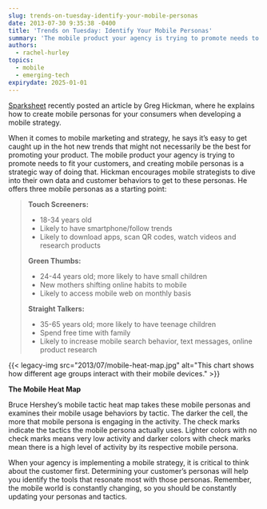 ```yaml
---
slug: trends-on-tuesday-identify-your-mobile-personas
date: 2013-07-30 9:35:38 -0400
title: 'Trends on Tuesday: Identify Your Mobile Personas'
summary: 'The mobile product your agency is trying to promote needs to fit your customers, and creating mobile personas is a strategic way of doing that.'
authors:
  - rachel-hurley
topics:
  - mobile
  - emerging-tech
expirydate: 2025-01-01
---
```


[Sparksheet](https://web.archive.org/web/20130813141158/http://www.sparksheet.com/creating-mobile-personas-to-guide-your-mobile-strategy/) recently posted an article by Greg Hickman, where he explains how to create mobile personas for your consumers when developing a mobile strategy.

When it comes to mobile marketing and strategy, he says it&#8217;s easy to get caught up in the hot new trends that might not necessarily be the best for promoting your product. The mobile product your agency is trying to promote needs to fit your customers, and creating mobile personas is a strategic way of doing that. Hickman encourages mobile strategists to dive into their own data and customer behaviors to get to these personas. He offers three mobile personas as a starting point:

> **Touch Screeners:**
> 
>   * 18-34 years old
>   * Likely to have smartphone/follow trends
>   * Likely to download apps, scan QR codes, watch videos and research products
> 
> **Green Thumbs:**
> 
>   * 24-44 years old; more likely to have small children
>   * New mothers shifting online habits to mobile
>   * Likely to access mobile web on monthly basis
> 
> **Straight Talkers:**
> 
>   * 35-65 years old; more likely to have teenage children
>   * Spend free time with family
>   * Likely to increase mobile search behavior, text messages, online product research

{{< legacy-img src="2013/07/mobile-heat-map.jpg" alt="This chart shows how different age groups interact with their mobile devices." >}}

**The Mobile Heat Map**

Bruce Hershey’s mobile tactic heat map takes these mobile personas and examines their mobile usage behaviors by tactic. The darker the cell, the more that mobile persona is engaging in the activity. The check marks indicate the tactics the mobile persona actually uses. Lighter colors with no check marks means very low activity and darker colors with check marks mean there is a high level of activity by its respective mobile persona.

When your agency is implementing a mobile strategy, it is critical to think about the customer first. Determining your customer&#8217;s personas will help you identify the tools that resonate most with those personas. Remember, the mobile world is constantly changing, so you should be constantly updating your personas and tactics.
